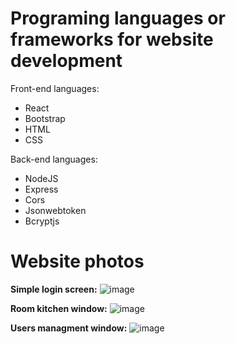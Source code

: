 # Programing languages or frameworks for website development
Front-end languages:
  * React
  * Bootstrap
  * HTML
  * CSS

Back-end languages:
  * NodeJS
  * Express
  * Cors
  * Jsonwebtoken
  * Bcryptjs


# Website photos

**Simple login screen:**
![image](https://user-images.githubusercontent.com/58184641/134582761-3c8e6eac-daeb-48ac-959d-282cb0c55846.png)

**Room kitchen window:**
![image](https://user-images.githubusercontent.com/58184641/134582854-b0c8138a-ba77-490e-ac04-29563fcb1714.png)

**Users managment window:**
![image](https://user-images.githubusercontent.com/58184641/134582940-c092f81d-2049-4a0a-b891-0b46c4ca2309.png)

